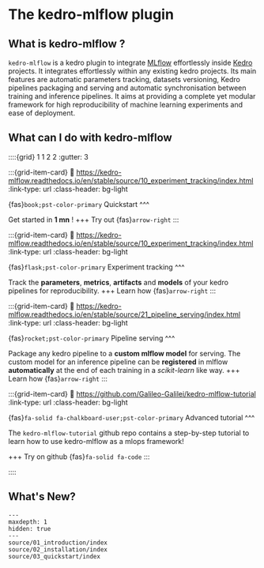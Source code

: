 # The kedro-mlflow plugin

## What is kedro-mlflow ?

```kedro-mlflow``` is a kedro plugin to integrate [MLflow](https://www.mlflow.org/) effortlessly inside [Kedro](https://kedro.org/) projects. It integrates effortlessly within any existing kedro projects. Its main features are automatic parameters tracking, datasets versioning, Kedro pipelines packaging and serving and automatic synchronisation between training and inference pipelines. It aims at providing a complete yet modular framework for high reproducibility of machine learning experiments and ease of deployment.

## What can I do with kedro-mlflow

::::{grid} 1 1 2 2
:gutter: 3

:::{grid-item-card}
:link: https://kedro-mlflow.readthedocs.io/en/stable/source/10_experiment_tracking/index.html
:link-type: url
:class-header: bg-light

{fas}`book;pst-color-primary` Quickstart
^^^

Get started in **1 mn** !
+++
Try out {fas}`arrow-right`
:::

:::{grid-item-card}
:link: https://kedro-mlflow.readthedocs.io/en/stable/source/10_experiment_tracking/index.html
:link-type: url
:class-header: bg-light

{fas}`flask;pst-color-primary` Experiment tracking
^^^

Track the **parameters**, **metrics**, **artifacts** and **models** of your kedro pipelines for reproducibility.
+++
Learn how {fas}`arrow-right`
:::

:::{grid-item-card}
:link: https://kedro-mlflow.readthedocs.io/en/stable/source/21_pipeline_serving/index.html
:link-type: url
:class-header: bg-light

{fas}`rocket;pst-color-primary` Pipeline serving
^^^

Package any kedro pipeline to a **custom mlflow model** for serving. The custom model for an inference pipeline can be **registered** in mlflow **automatically** at the end of each training in a *scikit-learn* like way.
+++
Learn how {fas}`arrow-right`
:::

:::{grid-item-card}
:link: https://github.com/Galileo-Galilei/kedro-mlflow-tutorial
:link-type: url
:class-header: bg-light

{fas}`fa-solid fa-chalkboard-user;pst-color-primary` Advanced tutorial
^^^

The ``kedro-mlflow-tutorial`` github repo contains a step-by-step tutorial to learn how to use kedro-mlflow as a mlops framework!

+++
Try on github {fas}`fa-solid fa-code`
:::

::::

## What's New?

```{toctree}
---
maxdepth: 1
hidden: true
---
source/01_introduction/index
source/02_installation/index
source/03_quickstart/index
```
